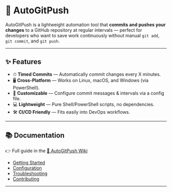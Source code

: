 # 🚀 AutoGitPush

AutoGitPush is a lightweight automation tool that **commits and pushes your changes** to a GitHub repository at regular intervals — perfect for developers who want to save work continuously without manual `git add`, `git commit`, and `git push`.

---

## ✨ Features
- ⏱ **Timed Commits** — Automatically commit changes every X minutes.
- 🖥 **Cross-Platform** — Works on Linux, macOS, and Windows (via PowerShell).
- 🔧 **Customizable** — Configure commit messages & intervals via a config file.
- 💻 **Lightweight** — Pure Shell/PowerShell scripts, no dependencies.
- 🛠 **CI/CD Friendly** — Fits easily into DevOps workflows.

---

## 📚 Documentation
👉 Full guide in the [📖 AutoGitPush Wiki](../../wiki)

- [Getting Started](../../wiki/GettingStarted)
- [Configuration](../../wiki/Configuration)
- [Troubleshooting](../../wiki/Troubleshooting)
- [Contributing](../../wiki/Contributing)

---
